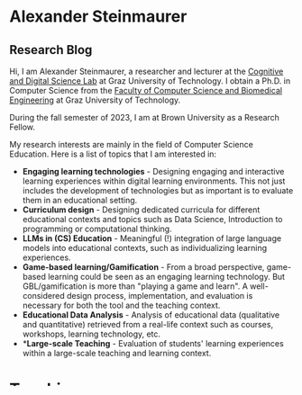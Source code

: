 # Alexander Steinmaurer
## Research Blog

Hi, I am Alexander Steinmaurer, a researcher and lecturer at the [Cognitive and Digital Science Lab](https://codislabgraz.org/) at Graz University of Technology. I obtain a Ph.D. in Computer Science from the [Faculty of Computer Science and Biomedical Engineering](https://csbme.tugraz.at/) at Graz University of Technology. 

During the fall semester of 2023, I am at Brown University as a Research Fellow. 

My research interests are mainly in the field of Computer Science Education. Here is a list of topics that I am interested in:

- **Engaging learning technologies** - Designing engaging and interactive learning experiences within digital learning environments. This not just includes the development of technologies but as important is to evaluate them in an educational setting. 
- **Curriculum design** - Designing dedicated curricula for different educational contexts and topics such as Data Science, Introduction to programming or computational thinking. 
- **LLMs in (CS) Education** - Meaningful (!) integration of large language models into educational contexts, such as individualizing learning experiences.
- **Game-based learning/Gamification** - From a broad perspective, game-based learning could be seen as an engaging learning technology. But GBL/gamification is more than "playing a game and learn". A well-considered design process, implementation, and evaluation is necessary for both the tool and the teaching context.
- **Educational Data Analysis** - Analysis of educational data (qualitative and quantitative) retrieved from a real-life context such as courses, workshops, learning technology, etc.
- ***Large-scale Teaching** - Evaluation of students' learning experiences within a large-scale teaching and learning context.

# Teaching
## Courses
During my academic carrier, I had the opportunity to hold a lot of different lectures and courses, including:

- **Introduction to Programming** - This course is offered as a first-semester course (winter semester) at TU Graz and is an introduction to programming using the C programming language. Around 800 students from different study programs participate in this lecture and practical lab each year. \[Winter Semester 2020/21, 2021/22, 2022/23, and 2023/24\]
- **Object-oriented Programming 1** - This follow-up course on *Introduction to Programming* is a second-semester course where students learn the fundamentals of object-oriented programming using C++. \[Summer Semester 2021, 2022, 2023\]
- **Project Management** - This is a mandatory course in the Bachelor's program of software engineering and management at Graz University of Technology. Students learn about the fundamentals of project management when working on an actual project in teams of four. \[Summer Semester 2021, 2022, 2023\]
- **Introduction to Scientific Working** - This course is mandatory for TU Graz students that want to write their Bachelor's thesis. It is held each semester. 
- **Engaging Learning Technologies** - In this interdisciplinary elective course, students learn about the development of learning technologies and educational scenarios while evaluating their projects in real school classes. \[Winter Semester 2020/21, 2021/22, 2022/23, and 2023/24\]
- **Development of Multimedia Systems** (previously Multimedia Systems 2) - This seminar is part of the Master's program *Media Informatics and Digital Media Education* at the University College of Teacher Education Styria. It covers different topics related to multimedia systems, such as educational system design, game-based learning, evaluation, web development, etc. \[Summer Semester 2021, 2022, [2023](https://xstone93.github.io/courses/MIM2_23.html)\]
- **Markup Languages** - This four-semester course is part of the Business Software Development program of FH Campus 02 (University of Applied Sciences). It covers the fundamentals of markup languages (HTML, XML, XSD, XPath) but also covers micro-services and interface design (REST, JSON). \[Summer Semester 2021, 2022\]
- **Operating Systems** - This first-semester course at the Business Data Science program of FH Campus 02 covers the basics of operating systems. The students worked on concepts such as process management, memory management, I/O devices, Bash programming, and computer architecture. \[Winter Semester 2020/21, 2021/22\]

## Supervising 
I also had the honor to work with talented Bachelor and Master students and (co-)supervise their thesis:

**Master Students**
- David Kerschbaumer (2023) - *The Code to Success: Developing a Student Source Code Analysis Tool to Predict Course Performance and Identify Key Concepts in Programming Education*
- Michael Umfahrer (2023) - *Development and Implementation of SMAwT - An Online Learning Module to foster Social Media Literacy*
- Martin Sackl (2021) - *Improving Human-Computer Interactions in a Game-Based Learning Environment*
- Anil Kumar Tilanthe (2021) - *Development of a Learning Analytics Application for a Coding Learning Game*

# Research 
If you are interested in my research and want to talk about your ideas for Bachelor' or Master's thesis, I would love to hear from you - just drop me an email (alexander.steinmaurer@tugraz.at). 

[Here](https://xstone93.github.io/sci-work/#/) I also try to collect some useful resources and give you some advice. Make sure to check this page; It explains the different stages of research projects (as part of a thesis). 
